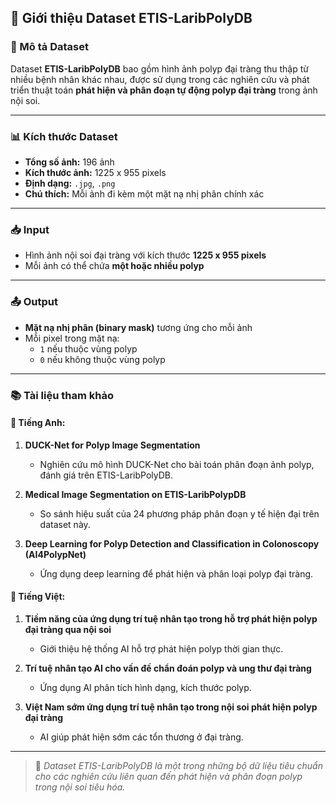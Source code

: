 ## 🧬 Giới thiệu Dataset ETIS-LaribPolyDB

### 📌 Mô tả Dataset
Dataset **ETIS-LaribPolyDB** bao gồm hình ảnh polyp đại tràng thu thập từ nhiều bệnh nhân khác nhau, được sử dụng trong các nghiên cứu và phát triển thuật toán **phát hiện và phân đoạn tự động polyp đại tràng** trong ảnh nội soi.

---

### 📊 Kích thước Dataset
- **Tổng số ảnh:** 196 ảnh  
- **Kích thước ảnh:** 1225 x 955 pixels  
- **Định dạng:** `.jpg`, `.png`  
- **Chú thích:** Mỗi ảnh đi kèm một mặt nạ nhị phân chính xác

---

### 📥 Input
- Hình ảnh nội soi đại tràng với kích thước **1225 x 955 pixels**
- Mỗi ảnh có thể chứa **một hoặc nhiều polyp**

---

### 📤 Output
- **Mặt nạ nhị phân (binary mask)** tương ứng cho mỗi ảnh
- Mỗi pixel trong mặt nạ:
  - `1` nếu thuộc vùng polyp
  - `0` nếu không thuộc vùng polyp

---

### 📚 Tài liệu tham khảo

#### 📖 Tiếng Anh:
1. **DUCK-Net for Polyp Image Segmentation**  
   - Nghiên cứu mô hình DUCK-Net cho bài toán phân đoạn ảnh polyp, đánh giá trên ETIS-LaribPolyDB.

2. **Medical Image Segmentation on ETIS-LaribPolypDB**  
   - So sánh hiệu suất của 24 phương pháp phân đoạn y tế hiện đại trên dataset này.

3. **Deep Learning for Polyp Detection and Classification in Colonoscopy (AI4PolypNet)**  
   - Ứng dụng deep learning để phát hiện và phân loại polyp đại tràng.

#### 📗 Tiếng Việt:
1. **Tiềm năng của ứng dụng trí tuệ nhân tạo trong hỗ trợ phát hiện polyp đại tràng qua nội soi**  
   - Giới thiệu hệ thống AI hỗ trợ phát hiện polyp thời gian thực.

2. **Trí tuệ nhân tạo AI cho vấn đề chẩn đoán polyp và ung thư đại tràng**  
   - Ứng dụng AI phân tích hình dạng, kích thước polyp.

3. **Việt Nam sớm ứng dụng trí tuệ nhân tạo trong nội soi phát hiện polyp đại tràng**  
   - AI giúp phát hiện sớm các tổn thương ở đại tràng.

---

> 📂 *Dataset ETIS-LaribPolyDB là một trong những bộ dữ liệu tiêu chuẩn cho các nghiên cứu liên quan đến phát hiện và phân đoạn polyp trong nội soi tiêu hóa.*
